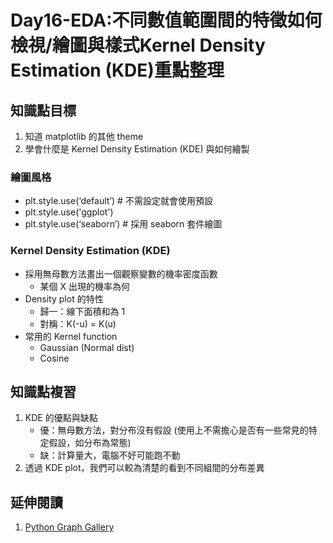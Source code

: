 # Day16-EDA:不同數值範圍間的特徵如何檢視/繪圖與樣式Kernel Density Estimation (KDE)重點整理
## 知識點目標
1. 知道 matplotlib 的其他 theme
2. 學會什麼是 Kernel Density Estimation (KDE) 與如何繪製

### 繪圖風格
- plt.style.use(‘default’) # 不需設定就會使用預設
- plt.style.use('ggplot')
- plt.style.use(‘seaborn’) # 採用 seaborn 套件繪圖

### Kernel Density Estimation (KDE)
- 採用無母數方法畫出一個觀察變數的機率密度函數
    - 某個 X 出現的機率為何
- Density plot 的特性
    - 歸一：線下面積和為 1
    - 對稱：K(-u) = K(u)
- 常用的 Kernel function
    - Gaussian (Normal dist)
    - Cosine

## 知識點複習
1. KDE 的優點與缺點
    - 優：無母數方法，對分布沒有假設 (使用上不需擔心是否有一些常見的特定假設，如分布為常態)
    - 缺：計算量大，電腦不好可能跑不動
2. 透過 KDE plot，我們可以較為清楚的看到不同組間的分布差異

## 延伸閱讀
1. [Python Graph Gallery](https://www.python-graph-gallery.com/)
